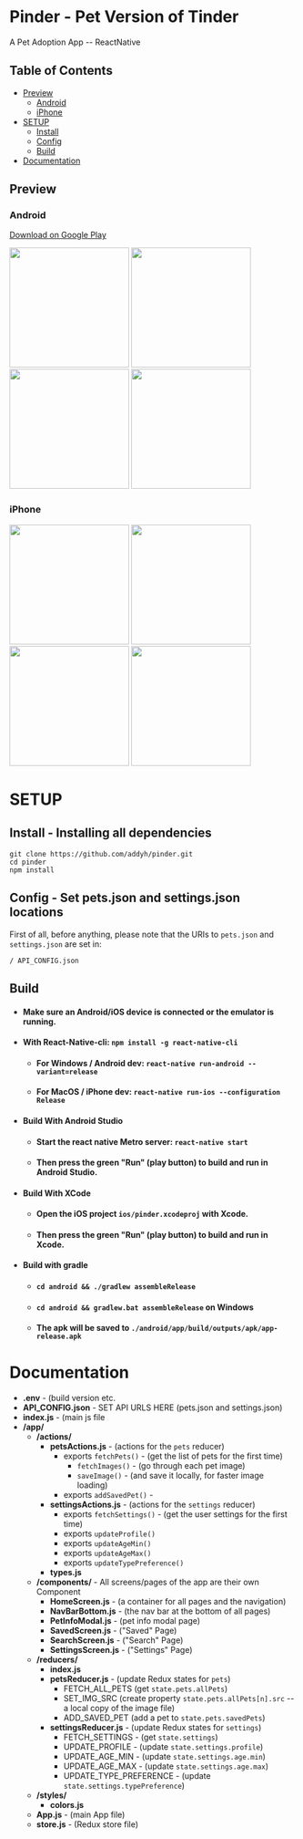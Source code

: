 # Pinder - Pet Version of Tinder
A Pet Adoption App -- ReactNative

## Table of Contents
* [Preview](#preview)
  * [Android](#android)
  * [iPhone](#iphone)
* [SETUP](#setup)
  * [Install](#install---installing-all-dependencies)
  * [Config](#config---set-petsjson-and-settingsjson-locations)
  * [Build](#build)
* [Documentation](#documentation)

## Preview

### Android
[Download on Google Play](https://play.google.com/store/apps/details?id=com.github.addyh.pinder)

<img src="./images/screenshot1.jpg" width="210" /> <img src="./images/screenshot2.jpg" width="210" /> <img src="./images/screenshot3.jpg" width="210" /> <img src="./images/screenshot4.jpg" width="210" />

### iPhone
<img src="./images/screenshot1-iphone.png" width="210" /> <img src="./images/screenshot2-iphone.png" width="210" /> <img src="./images/screenshot3-iphone.png" width="210" /> <img src="./images/screenshot4-iphone.png" width="210" />

# SETUP

## Install - Installing all dependencies
```
git clone https://github.com/addyh/pinder.git
cd pinder
npm install
```

## Config - Set pets.json and settings.json locations
First of all, before anything, please note that the URIs to `pets.json` and `settings.json` are set in:
```
/ API_CONFIG.json
```

## Build

* #### Make sure an Android/iOS device is connected or the emulator is running.

* #### With React-Native-cli:  `npm install -g react-native-cli`
  * #### For Windows / Android dev:  `react-native run-android --variant=release`
  * #### For MacOS / iPhone dev:  `react-native run-ios --configuration Release`

* #### Build With Android Studio
  * #### Start the react native Metro server: `react-native start`
  * #### Then press the green "Run" (play button) to build and run in Android Studio.

* #### Build With XCode
  * #### Open the iOS project `ios/pinder.xcodeproj` with Xcode.
  * #### Then press the green "Run" (play button) to build and run in Xcode.

* #### Build with gradle
  * #### `cd android && ./gradlew assembleRelease`
  * #### `cd android && gradlew.bat assembleRelease` on Windows
  * #### The apk will be saved to `./android/app/build/outputs/apk/app-release.apk`

# Documentation

* **.env** - (build version etc.
* **API_CONFIG.json** - SET API URLS HERE (pets.json and settings.json)
* **index.js** - (main js file
* **/app/**
  * **/actions/**
    * **petsActions.js** - (actions for the `pets` reducer)
      * exports `fetchPets()` - (get the list of pets for the first time)
        * `fetchImages()` - (go through each pet image)
        * `saveImage()` - (and save it locally, for faster image loading)
      * exports `addSavedPet()` - 
    * **settingsActions.js** - (actions for the `settings` reducer)
      * exports `fetchSettings()` - (get the user settings for the first time)
      * exports `updateProfile()`
      * exports `updateAgeMin()`
      * exports `updateAgeMax()`
      * exports `updateTypePreference()`
    * **types.js**
  * **/components/** - All screens/pages of the app are their own Component
    * **HomeScreen.js** - (a container for all pages and the navigation)
    * **NavBarBottom.js** - (the nav bar at the bottom of all pages)
    * **PetInfoModal.js** - (pet info modal page)
    * **SavedScreen.js** - ("Saved" Page)
    * **SearchScreen.js** - ("Search" Page)
    * **SettingsScreen.js** - ("Settings" Page)
  * **/reducers/**
    * **index.js**
    * **petsReducer.js** - (update Redux states for `pets`)
      * FETCH_ALL_PETS (get `state.pets.allPets`)
      * SET_IMG_SRC (create property `state.pets.allPets[n].src` -- a local copy of the image file)
      * ADD_SAVED_PET (add a pet to `state.pets.savedPets`)
    * **settingsReducer.js** - (update Redux states for `settings`)
      * FETCH_SETTINGS - (get `state.settings`)
      * UPDATE_PROFILE - (update `state.settings.profile`)
      * UPDATE_AGE_MIN - (update `state.settings.age.min`)
      * UPDATE_AGE_MAX - (update `state.settings.age.max`)
      * UPDATE_TYPE_PREFERENCE - (update `state.settings.typePreference`)
  * **/styles/**
    * **colors.js**
  * **App.js** - (main App file)
  * **store.js** - (Redux store file)
